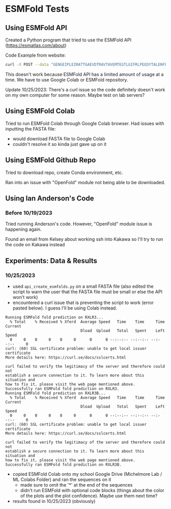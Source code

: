 # ESMFold Tests

## Using ESMFold API

Created a Python program that tried to use the ESMFold API (<https://esmatlas.com/about>)

Code Example from website:

```bash
curl -X POST --data "GENGEIPLEIRATTGAEVDTRAVTAVEMTEGTLGIFRLPEEDYTALENFRYNRVAGENWKPASTVIYVGGTYARLCAYAPYNSVEFKNSSLKTEAGLTMQTYAAEKDMRFAVSGGDEVWKKTPTANFELKRAYARLVLSVVRDATYPNTCKITKAKIEAFTGNIITANTVDISTGTEGSGTQTPQYIHTVTTGLKDGFAIGLPQQTFSGGVVLTLTVDGMEYSVTIPANKLSTFVRGTKYIVSLAVKGGKLTLMSDKILIDKDWAEVQTGTGGSGDDYDTSFN" https://api.esmatlas.com/foldSequence/v1/pdb/
```

This doesn't work because ESMFold API has a limited amount of usage at a time. We have to use Google Colab or ESMFold repository.

Update 10/25/2023: There's a curl issue so the code definitely doesn't work on my own computer for some reason. Maybe test on lab servers?

## Using ESMFold Colab

Tried to run ESMFold Colab through Google Colab browser. Had issues with inputting the FASTA file:

- would download FASTA file to Google Colab
- couldn't resolve it so kinda just gave up on it

## Using ESMFold Github Repo

Tried to download repo, create Conda environment, etc.

Ran into an issue with "OpenFold" module not being able to be downloaded.

## Using Ian Anderson's Code

### Before 10/19/2023

Tried running Anderson's code. However, "OpenFold" module issue is happening again.

Found an email from Kelsey about working ssh into Kakawa so I'll try to run the code on Kakawa instead

## Experiments: Data & Results

### 10/25/2023

- used `api_create_esmfolds.py` on a small FASTA file (also edited the script to warn the user that the FASTA file must be small or else the API won't work)
- encountered a curl issue that is preventing the script to work (error pasted below). I guess I'll be using Colab instead.

```text
Running ESMFold fold prediction on RXLR3...
  % Total    % Received % Xferd  Average Speed   Time    Time     Time  Current
                                 Dload  Upload   Total   Spent    Left  Speed
  0     0    0     0    0     0      0      0 --:--:-- --:--:-- --:--:--     0
curl: (60) SSL certificate problem: unable to get local issuer certificate
More details here: https://curl.se/docs/sslcerts.html

curl failed to verify the legitimacy of the server and therefore could not
establish a secure connection to it. To learn more about this situation and
how to fix it, please visit the web page mentioned above.
Successfully ran ESMFold fold prediction on RXLR3.
Running ESMFold fold prediction on RXLR3B...
  % Total    % Received % Xferd  Average Speed   Time    Time     Time  Current
                                 Dload  Upload   Total   Spent    Left  Speed
  0     0    0     0    0     0      0      0 --:--:-- --:--:-- --:--:--     0
curl: (60) SSL certificate problem: unable to get local issuer certificate
More details here: https://curl.se/docs/sslcerts.html

curl failed to verify the legitimacy of the server and therefore could not
establish a secure connection to it. To learn more about this situation and
how to fix it, please visit the web page mentioned above.
Successfully ran ESMFold fold prediction on RXLR3B.
```

- copied ESMFold Colab onto my school Google Drive (Michelmore Lab / ML Colabs Folder) and ran the sequences on it
  - made sure to omit the '*' at the end of the sequences
  - didn't run ESMFold with optional code blocks (things about the color of the plots and the plot confidence). Maybe use them next time?
- results found in 10/25/2023 (obviously)
